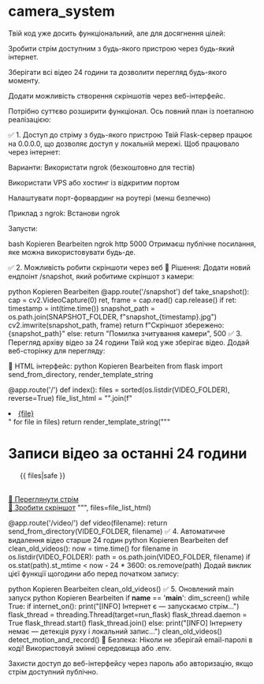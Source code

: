 # camera_system


Твій код уже досить функціональний, але для досягнення цілей:

Зробити стрім доступним з будь-якого пристрою через будь-який інтернет.

Зберігати всі відео 24 години та дозволити перегляд будь-якого моменту.

Додати можливість створення скріншотів через веб-інтерфейс.

Потрібно суттєво розширити функціонал. Ось повний план із поетапною реалізацією:

✅ 1. Доступ до стріму з будь-якого пристрою
Твій Flask-сервер працює на 0.0.0.0, що дозволяє доступ у локальній мережі. Щоб працювало через інтернет:

Варианти:
Використати ngrok (безкоштовно для тестів)

Використати VPS або хостинг із відкритим портом

Налаштувати порт-форвардинг на роутері (менш безпечно)

Приклад з ngrok:
Встанови ngrok

Запусти:

bash
Kopieren
Bearbeiten
ngrok http 5000
Отримаєш публічне посилання, яке можна використовувати будь-де.

✅ 2. Можливість робити скріншоти через веб
🔧 Рішення:
Додати новий ендпоінт /snapshot, який робитиме скріншот з камери:

python
Kopieren
Bearbeiten
@app.route('/snapshot')
def take_snapshot():
    cap = cv2.VideoCapture(0)
    ret, frame = cap.read()
    cap.release()
    if ret:
        timestamp = int(time.time())
        snapshot_path = os.path.join(SNAPSHOT_FOLDER, f"snapshot_{timestamp}.jpg")
        cv2.imwrite(snapshot_path, frame)
        return f"Скріншот збережено: {snapshot_path}"
    else:
        return "Помилка зчитування камери", 500
✅ 3. Перегляд архіву відео за 24 години
Твій код уже зберігає відео. Додай веб-сторінку для перегляду:

🔧 HTML інтерфейс:
python
Kopieren
Bearbeiten
from flask import send_from_directory, render_template_string

@app.route('/')
def index():
    files = sorted(os.listdir(VIDEO_FOLDER), reverse=True)
    file_list_html = "".join(f"<li><a href='/video/{file}'>{file}</a></li>" for file in files)
    return render_template_string("""
        <h1>Записи відео за останні 24 години</h1>
        <ul>{{ files|safe }}</ul>
        <br>
        <a href='/video_feed'>🎥 Переглянути стрім</a><br>
        <a href='/snapshot'>📸 Зробити скріншот</a>
    """, files=file_list_html)

@app.route('/video/<filename>')
def video(filename):
    return send_from_directory(VIDEO_FOLDER, filename)
✅ 4. Автоматичне видалення відео старше 24 годин
python
Kopieren
Bearbeiten
def clean_old_videos():
    now = time.time()
    for filename in os.listdir(VIDEO_FOLDER):
        path = os.path.join(VIDEO_FOLDER, filename)
        if os.stat(path).st_mtime < now - 24 * 3600:
            os.remove(path)
Додай виклик цієї функції щогодини або перед початком запису:

python
Kopieren
Bearbeiten
clean_old_videos()
✅ 5. Оновлений main запуск
python
Kopieren
Bearbeiten
if __name__ == '__main__':
    dim_screen()
    while True:
        if internet_on():
            print("[INFO] Інтернет є — запускаємо стрім...")
            flask_thread = threading.Thread(target=run_flask)
            flask_thread.daemon = True
            flask_thread.start()
            flask_thread.join()
        else:
            print("[INFO] Інтернету немає — детекція руху і локальний запис...")
            clean_old_videos()
            detect_motion_and_record()
📌 Безпека:
Ніколи не зберігай email-паролі в коді! Використовуй змінні середовища або .env.

Захисти доступ до веб-інтерфейсу через пароль або авторизацію, якщо стрім доступний публічно.
